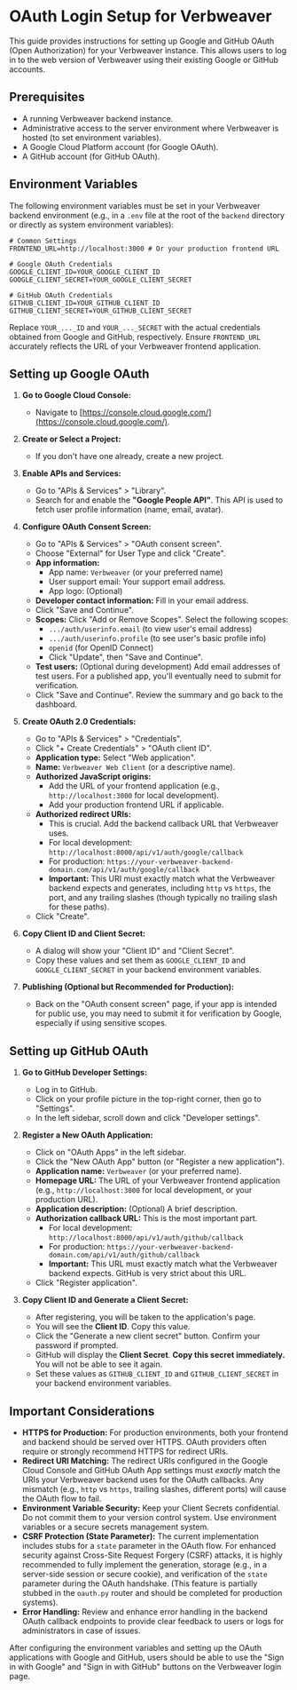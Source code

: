 # OAuth Login Setup for Verbweaver

This guide provides instructions for setting up Google and GitHub OAuth (Open Authorization) for your Verbweaver instance. This allows users to log in to the web version of Verbweaver using their existing Google or GitHub accounts.

## Prerequisites

*   A running Verbweaver backend instance.
*   Administrative access to the server environment where Verbweaver is hosted (to set environment variables).
*   A Google Cloud Platform account (for Google OAuth).
*   A GitHub account (for GitHub OAuth).

## Environment Variables

The following environment variables must be set in your Verbweaver backend environment (e.g., in a `.env` file at the root of the `backend` directory or directly as system environment variables):

```env
# Common Settings
FRONTEND_URL=http://localhost:3000 # Or your production frontend URL

# Google OAuth Credentials
GOOGLE_CLIENT_ID=YOUR_GOOGLE_CLIENT_ID
GOOGLE_CLIENT_SECRET=YOUR_GOOGLE_CLIENT_SECRET

# GitHub OAuth Credentials
GITHUB_CLIENT_ID=YOUR_GITHUB_CLIENT_ID
GITHUB_CLIENT_SECRET=YOUR_GITHUB_CLIENT_SECRET
```

Replace `YOUR_..._ID` and `YOUR_..._SECRET` with the actual credentials obtained from Google and GitHub, respectively. Ensure `FRONTEND_URL` accurately reflects the URL of your Verbweaver frontend application.

## Setting up Google OAuth

1.  **Go to Google Cloud Console:**
    *   Navigate to [https://console.cloud.google.com/](https://console.cloud.google.com/).

2.  **Create or Select a Project:**
    *   If you don't have one already, create a new project.

3.  **Enable APIs and Services:**
    *   Go to "APIs & Services" > "Library".
    *   Search for and enable the **"Google People API"**. This API is used to fetch user profile information (name, email, avatar).

4.  **Configure OAuth Consent Screen:**
    *   Go to "APIs & Services" > "OAuth consent screen".
    *   Choose "External" for User Type and click "Create".
    *   **App information:**
        *   App name: `Verbweaver` (or your preferred name)
        *   User support email: Your support email address.
        *   App logo: (Optional)
    *   **Developer contact information:** Fill in your email address.
    *   Click "Save and Continue".
    *   **Scopes:** Click "Add or Remove Scopes". Select the following scopes:
        *   `.../auth/userinfo.email` (to view user's email address)
        *   `.../auth/userinfo.profile` (to see user's basic profile info)
        *   `openid` (for OpenID Connect)
        *   Click "Update", then "Save and Continue".
    *   **Test users:** (Optional during development) Add email addresses of test users. For a published app, you'll eventually need to submit for verification.
    *   Click "Save and Continue". Review the summary and go back to the dashboard.

5.  **Create OAuth 2.0 Credentials:**
    *   Go to "APIs & Services" > "Credentials".
    *   Click "+ Create Credentials" > "OAuth client ID".
    *   **Application type:** Select "Web application".
    *   **Name:** `Verbweaver Web Client` (or a descriptive name).
    *   **Authorized JavaScript origins:**
        *   Add the URL of your frontend application (e.g., `http://localhost:3000` for local development).
        *   Add your production frontend URL if applicable.
    *   **Authorized redirect URIs:**
        *   This is crucial. Add the backend callback URL that Verbweaver uses.
        *   For local development: `http://localhost:8000/api/v1/auth/google/callback`
        *   For production: `https://your-verbweaver-backend-domain.com/api/v1/auth/google/callback`
        *   **Important:** This URI must exactly match what the Verbweaver backend expects and generates, including `http` vs `https`, the port, and any trailing slashes (though typically no trailing slash for these paths).
    *   Click "Create".

6.  **Copy Client ID and Client Secret:**
    *   A dialog will show your "Client ID" and "Client Secret".
    *   Copy these values and set them as `GOOGLE_CLIENT_ID` and `GOOGLE_CLIENT_SECRET` in your backend environment variables.

7.  **Publishing (Optional but Recommended for Production):**
    *   Back on the "OAuth consent screen" page, if your app is intended for public use, you may need to submit it for verification by Google, especially if using sensitive scopes.

## Setting up GitHub OAuth

1.  **Go to GitHub Developer Settings:**
    *   Log in to GitHub.
    *   Click on your profile picture in the top-right corner, then go to "Settings".
    *   In the left sidebar, scroll down and click "Developer settings".

2.  **Register a New OAuth Application:**
    *   Click on "OAuth Apps" in the left sidebar.
    *   Click the "New OAuth App" button (or "Register a new application").
    *   **Application name:** `Verbweaver` (or your preferred name).
    *   **Homepage URL:** The URL of your Verbweaver frontend application (e.g., `http://localhost:3000` for local development, or your production URL).
    *   **Application description:** (Optional) A brief description.
    *   **Authorization callback URL:** This is the most important part.
        *   For local development: `http://localhost:8000/api/v1/auth/github/callback`
        *   For production: `https://your-verbweaver-backend-domain.com/api/v1/auth/github/callback`
        *   **Important:** This URL must exactly match what the Verbweaver backend expects. GitHub is very strict about this URL.
    *   Click "Register application".

3.  **Copy Client ID and Generate a Client Secret:**
    *   After registering, you will be taken to the application's page.
    *   You will see the **Client ID**. Copy this value.
    *   Click the "Generate a new client secret" button. Confirm your password if prompted.
    *   GitHub will display the **Client Secret**. **Copy this secret immediately.** You will not be able to see it again.
    *   Set these values as `GITHUB_CLIENT_ID` and `GITHUB_CLIENT_SECRET` in your backend environment variables.

## Important Considerations

*   **HTTPS for Production:** For production environments, both your frontend and backend should be served over HTTPS. OAuth providers often require or strongly recommend HTTPS for redirect URIs.
*   **Redirect URI Matching:** The redirect URIs configured in the Google Cloud Console and GitHub OAuth App settings must *exactly* match the URIs your Verbweaver backend uses for the OAuth callbacks. Any mismatch (e.g., `http` vs `https`, trailing slashes, different ports) will cause the OAuth flow to fail.
*   **Environment Variable Security:** Keep your Client Secrets confidential. Do not commit them to your version control system. Use environment variables or a secure secrets management system.
*   **CSRF Protection (State Parameter):** The current implementation includes stubs for a `state` parameter in the OAuth flow. For enhanced security against Cross-Site Request Forgery (CSRF) attacks, it is highly recommended to fully implement the generation, storage (e.g., in a server-side session or secure cookie), and verification of the `state` parameter during the OAuth handshake. (This feature is partially stubbed in the `oauth.py` router and should be completed for production systems).
*   **Error Handling:** Review and enhance error handling in the backend OAuth callback endpoints to provide clear feedback to users or logs for administrators in case of issues.

After configuring the environment variables and setting up the OAuth applications with Google and GitHub, users should be able to use the "Sign in with Google" and "Sign in with GitHub" buttons on the Verbweaver login page. 